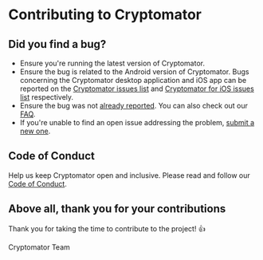# Contributing to Cryptomator

## Did you find a bug?

- Ensure you're running the latest version of Cryptomator.
- Ensure the bug is related to the Android version of Cryptomator. Bugs concerning the Cryptomator desktop application and iOS app can be reported on the [Cryptomator issues list](https://github.com/cryptomator/cryptomator/issues) and [Cryptomator for iOS issues list](https://github.com/cryptomator/cryptomator-ios/issues) respectively.
- Ensure the bug was not [already reported](https://github.com/cryptomator/cryptomator-android/issues). You can also check out our [FAQ](https://community.cryptomator.org/c/faq).
- If you're unable to find an open issue addressing the problem, [submit a new one](https://github.com/cryptomator/cryptomator-android/issues/new).

## Code of Conduct

Help us keep Cryptomator open and inclusive. Please read and follow our [Code of Conduct](https://github.com/cryptomator/cryptomator-android/blob/master/CODE_OF_CONDUCT.md).

## Above all, thank you for your contributions

Thank you for taking the time to contribute to the project! :+1:

Cryptomator Team
